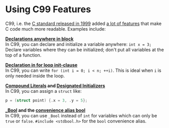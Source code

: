 # Using C99 Features

C99, i.e. the [C standard released in 1999](https://port70.net/~nsz/c/c99/n1256.html)
added [a lot of features](https://en.cppreference.com/w/c/99) that make C code much more readable.
Examples include:

**[Declarations anywhere in block](https://en.cppreference.com/w/c/language/declarations#Notes)**  
In C99, you can declare and initialize a variable anywhere: `int x = 3;`
Declare variables where they can be initialized; don't put all variables at the top of a function.

**[Declaration in for loop init-clause](https://en.cppreference.com/w/c/language/for)**  
In C99, you can write `for (int i = 0; i < n; ++i)`.
This is ideal when `i` is only needed inside the loop.

**[Compound Literals](https://en.cppreference.com/w/c/language/compound_literal) and
[Designated Initializers](https://en.cppreference.com/w/c/language/struct_initialization)**  
In C99, you can assign a `struct` like:
```c
p = (struct point) {.x = 3, .y = 5};
```

**[_Bool](https://en.cppreference.com/w/c/language/arithmetic_types#Boolean_type) and the
[convenience alias bool](https://en.cppreference.com/w/c/types/boolean)**  
In C99, you can use `_Bool` instead of `int` for variables which can only be `true` or `false`.
`#include <stdbool.h>` for the `bool` convenience alias.
